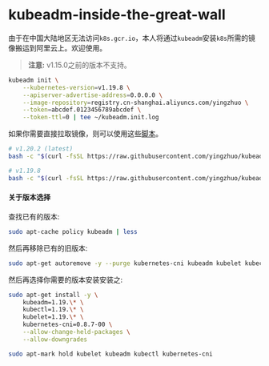 # kubeadm-inside-the-great-wall

由于在中国大陆地区无法访问`k8s.gcr.io`，本人将通过`kubeadm`安装`k8s`所需的镜像搬运到阿里云上。欢迎使用。

> **注意:** v1.15.0之前的版本不支持。

```bash
kubeadm init \
	--kubernetes-version=v1.19.8 \
	--apiserver-advertise-address=0.0.0.0 \
	--image-repository=registry.cn-shanghai.aliyuncs.com/yingzhuo \
	--token=abcdef.0123456789abcdef \
	--token-ttl=0 | tee ~/kubeadm.init.log
```

如果你需要直接拉取镜像，则可以使用这些[脚本](./.shell)。

```bash
# v1.20.2 (latest)
bash -c "$(curl -fsSL https://raw.githubusercontent.com/yingzhuo/kubeadm-inside-the-great-wall/master/.shell/pull-1.20.4.sh)"

# v1.19.8
bash -c "$(curl -fsSL https://raw.githubusercontent.com/yingzhuo/kubeadm-inside-the-great-wall/master/.shell/pull-1.19.8.sh)"
```

#### 关于版本选择

查找已有的版本:

```bash
sudo apt-cache policy kubeadm | less
```

然后再移除已有的旧版本:

```bash
sudo apt-get autoremove -y --purge kubernetes-cni kubeadm kubelet kubectl
```

然后再选择你需要的版本安装安装之:

```bash
sudo apt-get install -y \
    kubeadm=1.19.\* \
    kubectl=1.19.\* \
    kubelet=1.19.\* \
    kubernetes-cni=0.8.7-00 \
    --allow-change-held-packages \
    --allow-downgrades

sudo apt-mark hold kubelet kubeadm kubectl kubernetes-cni
```
